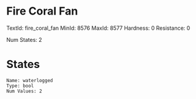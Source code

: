 # Fire Coral Fan
TextId: fire_coral_fan
MinId: 8576
MaxId: 8577
Hardness: 0
Resistance: 0

Num States: 2
# States
```
Name: waterlogged
Type: bool
Num Values: 2
```
